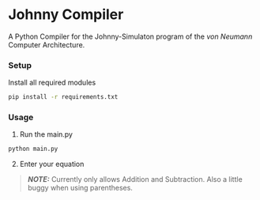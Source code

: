 # Johnny Compiler

A Python Compiler for the Johnny-Simulaton program of the *von Neumann* Computer Architecture.


### Setup

Install all required modules
```bash
pip install -r requirements.txt
```


### Usage

1. Run the main.py
```bash
python main.py
```

2. Enter your equation

> **_NOTE:_** Currently only allows Addition and Subtraction. Also a little buggy when using parentheses.
